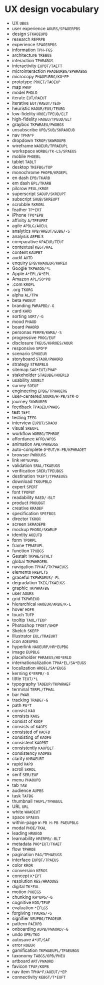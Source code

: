 # UX design vocabulary

* UX `UBGS`
* user experience `AOURS/SPAOERPBS`
* design `STKAOEUPB`
* research `REFRPB`
* experience `SPAOERPBS`
* information `TPH-FGS`
* architecture `TREBGS`
* interaction `TPHRABGS`
* interactivity `EUPBT/TAEFT`
* microinteraction `PHAOEURBG/SPWRABGS`
* microcopy `PHAOEURBG/KO*EP`
* prototype `PROET/TAOEUP`
* map `PHAP`
* model `PHOLD`
* iterate `EUT/RAEUT`
* iterative `EUT/RAEUT/TEUF`
* heuristic `HAOUR/EUS/TEUBG`
* low-fidelity `HROE/TPEUD/ELT`
* high-fidelity `HAOEU/TPEUD/ELT`
* graybox `TKPWRAEU/PWOBGS`
* unsubscribe `UPB/SUB/SKRAOEUB`
* nav `TPHA*F`
* dropdown `TKROP/SKWROUPB`
* wireframe `WAOEUR/TPRAEUPL`
* workspace `WORBG/TK-LS/SPAEUS`
* mobile `PHOEBL`
* tablet `TABLT`
* desktop `TKEFBG/TOP`
* monochrome `PHOPB/KROEPL`
* en dash `EPB/TKARB`
* em dash `EPL/TKARB`
* pilcrow `PEUL/KROE`
* superscript `SAOUP/SKREUPT`
* subscript `SAUB/SKREUPT`
* scrobble `SKROBL`
* feather `TP*ERT`
* iPhone `TPO*EPB`
* affinity `A/TPEUPBT`
* agile `APBLG/AOEUL`
* analytics `APB/HREUT/EUBG/-S`
* analysis `AEPBLS`
* comparative `KPAEUR/TEUF`
* contextual `KEGT/WAL`
* content `KAUPBT`
* audit `AUTD`
* enquiry `EPB/KWAOEUR/KWREU`
* Google `TKPWAOG/*L`
* Apple `A*EPL/A*EPL`
* Amazon `APL/SO*PB`
* .com `KROPL`
* .org `TKORG`
* alpha `AL/TPA`
* beta `PWOEUT`
* branding `PWRAPBD/-G`
* card `KARD`
* sorting `SORT/-G`
* mood `PHAOD`
* board `PWAORD`
* personas `PERPB/KWRA/-S`
* progressive `PROG/EUF`
* disclosure `TKEUS/KHROES/AOUR`
* responsive `SPO*F`
* scenario `SPHOEUR`
* storyboard `STAOR/PWAORD`
* strategy `STRAPBLG`
* sitemap `SAO*EUT/PHAP`
* stakeholder `STAEUBG/HOERLD`
* usability `AOUBLT`
* survey `SOEUF`
* engineering `EPBG/TPHAOERG`
* user-centered `AOURS/H-PB/STR-D`
* journey `SKWRURPB`
* feedback `TPAOED/PWABG`
* test `TEFT`
* testing `TEFG`
* interview `EUPBT/SRAOU`
* visual `SREUFL`
* workflow `WORBG/TPHROE`
* affordance `AFRD/APBS`
* animation `APB/PHAEUGS`
* auto-complete `O*EUT/H-PB/KPHRAOET`
* browser `PWROURS`
* link `HR*EUPBG`
* validation `SRAL/TKAEUGS`
* verification `SRER/TPEUBGS`
* destination `TKEFT/TPHAEUGS`
* download `TKOUPBLD`
* expert `SPERT`
* font `TPOPBT`
* readability `RAED/-BLT`
* product `PROUBGT`
* creative `KRAOEF`
* specification `SPEFBGS`
* director `TKROR`
* screen `SKRAOEPB`
* mockup `PHOBG/SKWRUP`
* identity `AOEUTD`
* form `TPORPL`
* frame `TPRAEUPL`
* function `TPUBGS`
* Gestalt `TKPWE/STALT`
* global `TKPWHROEBL`
* navigation `TPHAF/TKPWAEUGS`
* elements `HREPLTS`
* graceful `TKPWRAEUS/-FL`
* degradation `TKEG/TKAEUGS`
* graphic `TKPWRAFBG`
* user `AOURS`
* grid `TKPWREUD`
* hierarchical `HAOEUR/ARBG/K-L`
* hover `HOFR`
* touch `TUFP`
* tooltip `TAOL/TEUP`
* Photoshop `TPOET/SHOP`
* Sketch `SKEFP`
* Illustrator `EUL/TRAEURT`
* icon `AOEUPBG`
* hyperlink `HAOEURP/HR*EUPBG`
* image `EUPBLG`
* placeholder `PHRAEUS/HO*ERLD`
* internationalization `TPHA*EL/SA*EUGS`
* localization `HROEL/SA*EUGS`
* kerning `K*ERPB/-G`
* tittle `TEUT/*L`
* typography `TAOEUP/TKPWRAEF`
* terminal `TERPL/TPHAL`
* bar `PWAR`
* tracking `TRABG/-G`
* path `PA*T`
* consist `KAO`
* consists `KAOS`
* consist of `KAOF`
* consists of `KAOFS`
* consisted of `KAOFD`
* consisting of `KAOFG`
* consistent `KAOPBT`
* consistently `KAOPBLT`
* consistency `KAOPBS`
* clarity `KHRAEURT`
* rapid `RAPD`
* scroll `SKROL`
* serif `SER/EUF`
* menu `PHAOUPB`
* tab `TAB`
* audience `AUPBS`
* task `TAFBG`
* thumbnail `THUPL/TPHAEUL`
* URL `URL`
* white `WHAOEUT`
* space `SPAEUS`
* within-page `W-PB H-PB PAEUPBLG`
* modal `PHOE/TKAL`
* leading `HRAEGD`
* learnability `HRERPB/-BLT`
* metadata `PHO*EUT/TKAET`
* flow `TPHROE`
* pagination `PAG/TPHAEUGS`
* interface `EUPBT/TPAEUS`
* color `KROR`
* conversion `KERGS`
* concept `K*EPT`
* resolution `RES/HRAOUGS`
* digital `TK*EUL`
* motion `PHOEGS`
* chunking `KH*UPG/-G`
* cognitive `KOG/TEUF`
* evaluation `*EFLGS`
* forgiving `TPAURG/-G`
* signifier `SEUPBG/TPAOEUR`
* pattern `PAERPB`
* onboarding `AUPB/PWAORD/-G`
* undo `UPB/TKO`
* autosave `A*UT/SAF`
* error `ROEUR`
* gamification `TKPWAEUPL/TPAEUBGS`
* taxonomy `TABGS/OPB/PHEU`
* artboard `ART/PWAORD`
* favicon `TPAF/KOPB`
* nav item `TPHA*F/AOEUT/*EP`
* connectivity `KEBGT/T*EUFT`
